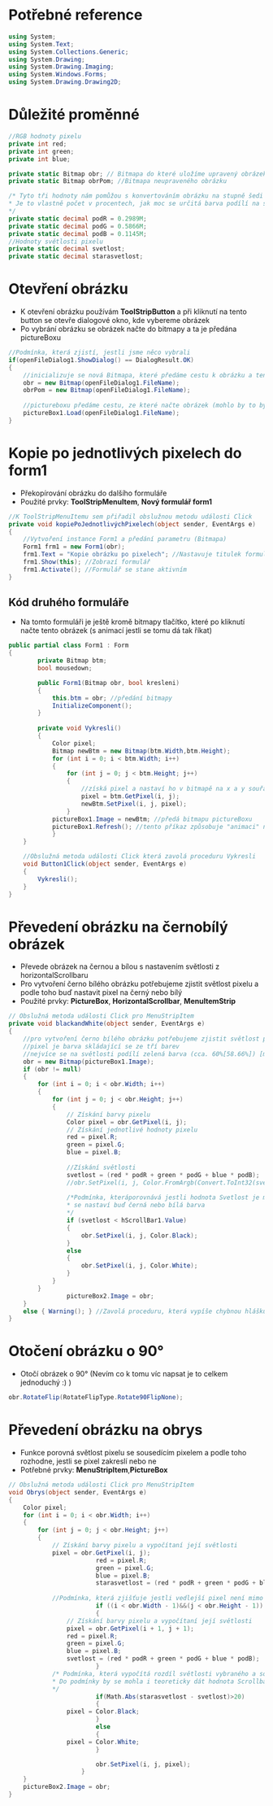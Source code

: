# Potřebné reference

```C#
using System;
using System.Text;
using System.Collections.Generic;
using System.Drawing;
using System.Drawing.Imaging;
using System.Windows.Forms;
using System.Drawing.Drawing2D;
```

# Důležité proměnné

```C#
//RGB hodnoty pixelu
private int red;
private int green;
private int blue;

private static Bitmap obr; // Bitmapa do které uložíme upravený obrázek
private static Bitmap obrPom; //Bitmapa neupraveného obrázku

/* Tyto tři hodnoty nám pomůžou s konvertováním obrázku na stupně šedi
* Je to vlastně počet v procentech, jak moc se určitá barva podílí na světlosti
*/
private static decimal podR = 0.2989M; 
private static decimal podG = 0.5866M;
private static decimal podB = 0.1145M;
//Hodnoty světlosti pixelu
private static decimal svetlost;
private static decimal starasvetlost;
```
# Otevření obrázku
- K otevření obrázku používám **ToolStripButton** a při kliknutí na tento button se otevře dialogové okno, kde vybereme obrázek
- Po vybrání obrázku se obrázek načte do bitmapy a ta je předána pictureBoxu
```C#
//Podmínka, která zjistí, jestli jsme něco vybrali
if(openFileDialog1.ShowDialog() == DialogResult.OK)
{
    //inicializuje se nová Bitmapa, které předáme cestu k obrázku a tento obrázek je předán vytvořené bitmapě
    obr = new Bitmap(openFileDialog1.FileName); 
    obrPom = new Bitmap(openFileDialog1.FileName);
    
    //pictureboxu předáme cestu, ze které načte obrázek (mohlo by to být i takhle pictureBox1.Load(obr);
    pictureBox1.Load(openFileDialog1.FileName);
}
```

# Kopie po jednotlivých pixelech do form1
- Překopírování obrázku do dalšího formuláře
- Použité prvky: **ToolStripMenuItem**, **Nový formulář form1**
```C#
//K ToolStripMenuItemu sem přiřadil obslužnou metodu události Click
private void kopiePoJednotlivýchPixelech(object sender, EventArgs e)
{
    //Vytvoření instance Form1 a předání parametru (Bitmapa)
    Form1 frm1 = new Form1(obr);
    frm1.Text = "Kopie obrázku po pixelech"; //Nastavuje titulek formuláře
    frm1.Show(this); //Zobrazí formulář
    frm1.Activate(); //Formulář se stane aktivním
}
```
## Kód druhého formuláře
- Na tomto formuláři je ještě kromě bitmapy tlačítko, které po kliknutí načte tento obrázek (s animací jestli se tomu dá tak říkat)
```C#
public partial class Form1 : Form
{
        private Bitmap btm;
        bool mousedown;

        public Form1(Bitmap obr, bool kresleni)
        {
            this.btm = obr; //předání bitmapy
            InitializeComponent();
        }
        
        private void Vykresli()
        {
            Color pixel;
            Bitmap newBtm = new Bitmap(btm.Width,btm.Height);
            for (int i = 0; i < btm.Width; i++)
            {
                for (int j = 0; j < btm.Height; j++)
                {
                    //získá pixel a nastaví ho v bitmapě na x a y souřadnici
                    pixel = btm.GetPixel(i, j);
                    newBtm.SetPixel(i, j, pixel);         
                }
            pictureBox1.Image = newBtm; //předá bitmapu pictureBoxu
            pictureBox1.Refresh(); //tento příkaz způsobuje "animaci" načítání obrázku do pictureBoxu
            }
    }

    //Obslužná metoda události Click která zavolá proceduru Vykresli
	void Button1Click(object sender, EventArgs e)
	{
		Vykresli();
	}
}
```

# Převedení obrázku na černobílý obrázek
- Převede obrázek na černou a bílou s nastavením světlosti z horizontalScrollbaru
- Pro vytvoření černo bílého obrázku potřebujeme zjistit světlost pixelu a podle toho buď nastavit pixel na černý nebo bílý
- Použité prvky: **PictureBox**, **HorizontalScrollbar**, **MenuItemStrip**

```C#
// Obslužná metoda události Click pro MenuStripItem
private void blackandWhite(object sender, EventArgs e)
{
    //pro vytvoření černo bílého obrázku potřebujeme zjistit světlost pixelu
    //pixel je barva skládající se ze tří barev
    //nejvíce se na světlosti podílí zelená barva (cca. 60%[58.66%]) [modrá: 11%(11.45%) červená: 29.89%(30%)]
    obr = new Bitmap(pictureBox1.Image);
    if (obr != null)
    {
        for (int i = 0; i < obr.Width; i++)
        {
            for (int j = 0; j < obr.Height; j++)
            {
                // Získání barvy pixelu
                Color pixel = obr.GetPixel(i, j);
                // Získání jednotlivé hodnoty pixelu
                red = pixel.R;
                green = pixel.G;
                blue = pixel.B;
                
                //Získání světlosti
                svetlost = (red * podR + green * podG + blue * podB);
                //obr.SetPixel(i, j, Color.FromArgb(Convert.ToInt32(svetlost), Convert.ToInt32(svetlost), Convert.ToInt32(svetlost))); //- lepší černo bílý obrázek
                
                /*Podmínka, kteráporovnává jestli hodnota Svetlost je menší než hodnota HScrollBaru a podle toho
                * se nastaví buď černá nebo bílá barva
                */
                if (svetlost < hScrollBar1.Value)
                {
                    obr.SetPixel(i, j, Color.Black);
                }
                else
                {
                    obr.SetPixel(i, j, Color.White);
                }
            }
        }
                pictureBox2.Image = obr;
    }
    else { Warning(); } //Zavolá proceduru, která vypíše chybnou hlášku
}
```
# Otočení obrázku o 90°
- Otočí obrázek o 90° (Nevím co k tomu víc napsat je to celkem jednoduchý :) )
```C#
obr.RotateFlip(RotateFlipType.Rotate90FlipNone);
```
# Převedení obrázku na obrys
- Funkce porovná světlost pixelu se sousedícím pixelem a podle toho rozhodne, jestli se pixel zakreslí nebo ne
- Potřebné prvky: **MenuStripItem**,**PictureBox**
```C#
// Obslužná metoda události Click pro MenuStripItem
void Obrys(object sender, EventArgs e)
{
	Color pixel;
	for (int i = 0; i < obr.Width; i++)
	{
		for (int j = 0; j < obr.Height; j++)
		{
			// Získání barvy pixelu a vypočítaní její světlosti
			pixel = obr.GetPixel(i, j);
                        red = pixel.R;
                        green = pixel.G;
                        blue = pixel.B;
                        starasvetlost = (red * podR + green * podG + blue * podB);
			
			//Podmínka, která zjišťuje jestli vedlejší pixel není mimo hranici bitmapy
                        if ((i < obr.Width - 1)&&(j < obr.Height - 1))
                        {
				// Získání barvy pixelu a vypočítaní její světlosti
				pixel = obr.GetPixel(i + 1, j + 1);
				red = pixel.R;
				green = pixel.G;
				blue = pixel.B;
				svetlost = (red * podR + green * podG + blue * podB);
                        }
			/* Podmínka, která vypočítá rozdíl světlosti vybraného a sousedícího pixelu a převede ji na absolutní hodnotu 
			* Do podmínky by se mohla i teoreticky dát hodnota Scrollbaru
			*/
                       	if(Math.Abs(starasvetlost - svetlost)>20)
                        {
				pixel = Color.Black;
                        }
                        else
                        {
				pixel = Color.White;
                        }

                        obr.SetPixel(i, j, pixel);
                    }
	}
	pictureBox2.Image = obr;
}
```
